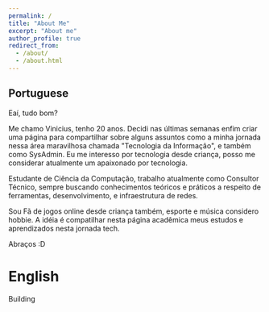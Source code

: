 ```yaml
---
permalink: /
title: "About Me"
excerpt: "About me"
author_profile: true
redirect_from: 
  - /about/
  - /about.html
---
```


## Portuguese ##
Eaí, tudo bom? 

Me chamo Vinicius, tenho 20 anos. Decidi nas últimas semanas enfim criar uma página para compartilhar sobre alguns assuntos como a minha jornada nessa área maravilhosa chamada "Tecnologia da Informação", e também como SysAdmin. Eu me interesso por tecnologia desde criança, posso me considerar atualmente um apaixonado por tecnologia.

Estudante de Ciência da Computação, trabalho atualmente como Consultor Técnico, sempre buscando conhecimentos teóricos e práticos a respeito de ferramentas, desenvolvimento, e infraestrutura de redes.

Sou Fã de jogos online desde criança também, esporte e música considero hobbie. A idéia é compatilhar nesta página acadêmica meus estudos e aprendizados nesta jornada tech. 

Abraços :D

# English
Building
